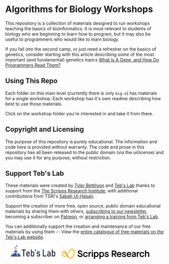 # Algorithms for Biology Workshops

This repository is a collection of materials designed to run workshops teaching the basics of bioinformatics. It is most relevant to students of biology who are beginning to learn how to program, but it may also be useful to programmers who would like to learn biology. 

If you fall into the second camp, or just need a refresher on the basics of genetics, consider starting with this article describing some of the most important (and fundamental) genetics topics [What Is A Gene, and How Do Programmers Read Them?](https://medium.com/tebs-lab/genetics-101-what-exactly-is-a-gene-b4bd0c5977ae)

## Using This Repo

Each folder on this main level (currently there is only `big-o`) has materials for a single workshop. Each workshop has it's own readme describing how best to use those materials.

Click on the workshop folder you're interested in and take it from there.

## Copyright and Licensing

The purpose of this repository is purely educational. The information and code here is provided without warranty. The code and prose in this repository has all been released to the public domain (via the unlicense) and you may use it for any purpose, without restriction.

## Support Teb's Lab

These materials were created by [Tyler Bettilyon](https://www.linkedin.com/in/tylerbettilyon/) and [Teb's Lab](https://tebs-lab.com) thanks to support from the [The Scripps Research Institute](https://www.scripps.edu/about/), with additional  contributions from TSRI's [Sabah Ul-Hasan](@github.com/sabahzero/).

Support the creation of more free, open source, public domain educational materials by sharing them with others, [subscribing to our newsletter](http://eepurl.com/dum8IP), becoming a subscriber on [Patreon](https://www.patreon.com/tebsLab), or [arranging a training from Teb's Lab](https://www.tebs-lab.com/contracting).

You can additionally support the creation and maintenance of our free materials by using them -- View the [entire catalogue of free materials on the Teb's Lab website](https://www.tebs-lab.com/education).


<img src="https://github.com/SuLab/TSRI-CBB/blob/master/Images/TebsLab-logo.png" width="35%"> <img src="https://github.com/SuLab/TSRI-CBB/blob/master/Images/scripps-logo.png" width="55%">